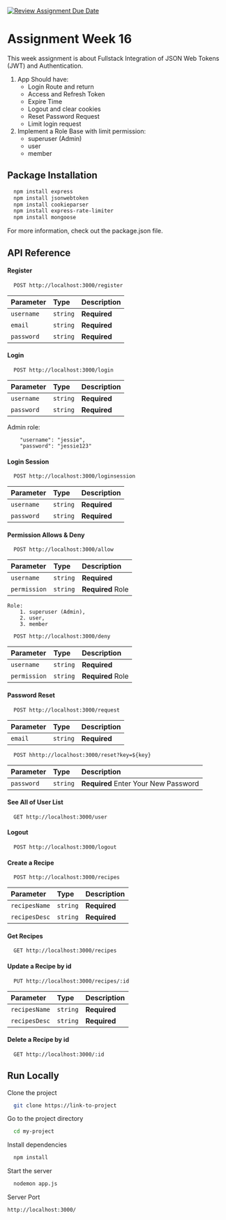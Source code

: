 [![Review Assignment Due Date](https://classroom.github.com/assets/deadline-readme-button-24ddc0f5d75046c5622901739e7c5dd533143b0c8e959d652212380cedb1ea36.svg)](https://classroom.github.com/a/GB9tUzun)

# Assignment Week 16

This week assignment is about Fullstack Integration of JSON Web Tokens (JWT) and Authentication.

1. App Should have:
    - Login Route and return
    - Access and Refresh Token
    - Expire Time
    - Logout and clear cookies
    - Reset Password Request
    - Limit login request
2. Implement a Role Base with limit permission:
    - superuser (Admin) 
    - user 
    - member
      
## Package Installation

```bash
  npm install express
  npm install jsonwebtoken
  npm install cookieparser
  npm install express-rate-limiter
  npm install mongoose
```
For more information, check out the package.json file.

## API Reference

#### Register

```http
  POST http://localhost:3000/register
```

| Parameter | Type     | Description                |
| :-------- | :------- | :------------------------- |
| `username` | `string` | **Required**|
| `email` | `string` | **Required**|
| `password` | `string` | **Required**|

#### Login

```http
  POST http://localhost:3000/login
```

| Parameter | Type     | Description                |
| :-------- | :------- | :------------------------- |
| `username` | `string` | **Required**|
| `password` | `string` | **Required**|

Admin role: 
```
    "username": "jessie",
    "password": "jessie123"
```

#### Login Session

```http
  POST http://localhost:3000/loginsession
```

| Parameter | Type     | Description                |
| :-------- | :------- | :------------------------- |
| `username` | `string` | **Required**|
| `password` | `string` | **Required**|

#### Permission Allows & Deny

```http
  POST http://localhost:3000/allow
```

| Parameter | Type     | Description                |
| :-------- | :------- | :------------------------- |
| `username` | `string` | **Required**|
| `permission` | `string` | **Required** Role|

```
Role: 
    1. superuser (Admin), 
    2. user, 
    3. member
```

```http
  POST http://localhost:3000/deny
```

| Parameter | Type     | Description                |
| :-------- | :------- | :------------------------- |
| `username` | `string` | **Required**|
| `permission` | `string` | **Required** Role|

#### Password Reset

```http
  POST http://localhost:3000/request
```

| Parameter | Type     | Description                |
| :-------- | :------- | :------------------------- |
| `email` | `string` | **Required**|

```http
  POST hhttp://localhost:3000/reset?key=${key}
```

| Parameter | Type     | Description                |
| :-------- | :------- | :------------------------- |
| `password` | `string` | **Required** Enter Your New Password|

#### See All of User List

```http
  GET http://localhost:3000/user
```

#### Logout

```http
  POST http://localhost:3000/logout
```

#### Create a Recipe

```http
  POST http://localhost:3000/recipes
```

| Parameter | Type     | Description                |
| :-------- | :------- | :------------------------- |
| `recipesName` | `string` | **Required**|
| `recipesDesc` | `string` | **Required**|

#### Get Recipes
```http
  GET http://localhost:3000/recipes
```

#### Update a Recipe by id

```http
  PUT http://localhost:3000/recipes/:id
```

| Parameter | Type     | Description                |
| :-------- | :------- | :------------------------- |
| `recipesName` | `string` | **Required**|
| `recipesDesc` | `string` | **Required**|

#### Delete a Recipe by id
```http
  GET http://localhost:3000/:id
```


## Run Locally

Clone the project

```bash
  git clone https://link-to-project
```

Go to the project directory

```bash
  cd my-project
```

Install dependencies

```bash
  npm install
```

Start the server

```bash
  nodemon app.js
```

Server Port
```http
http://localhost:3000/
```
